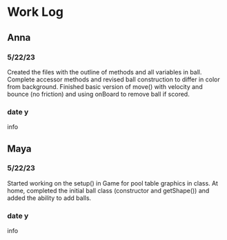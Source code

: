 # Work Log

## Anna

### 5/22/23

Created the files with the outline of methods and all variables in ball.
Complete accessor methods and revised ball construction to differ in color from background. Finished basic version of move() with velocity and bounce
(no friction) and using onBoard to remove ball if scored.


### date y

info


## Maya

### 5/22/23

Started working on the setup() in Game for pool table graphics in class.
At home, completed the initial ball class (constructor and getShape()) and added the ability to add balls.

### date y

info

